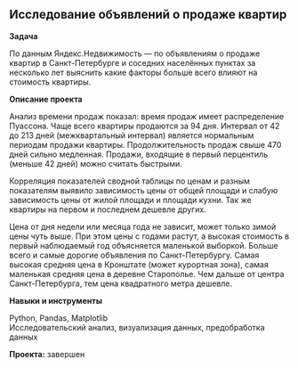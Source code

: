 ##  Исследование объявлений о продаже квартир


**Задача**

По данным Яндекс.Недвижимость — по объявлениям о продаже квартир в Санкт-Петербурге и соседних населённых пунктах за несколько лет выяснить какие факторы больше всего влияют на стоимость квартиры.


**Описание проекта**

Анализ времени продаж показал: время продаж имеет распределение Пуассона. Чаще всего квартиры продаются за 94 дня. Интервал от 42 до 213 дней (межквартальный интервал) является нормальным периодам продажи квартиры. Продолжительность продаж свыше 470 дней сильно медленная. Продажи, входящие в первый перцентиль (меньше 42 дней) можно считать быстрыми.  

Корреляция показателей сводной таблицы по ценам и разным показателям выявило зависимость цены от общей площади и слабую зависимость цены от жилой площади и площади кухни. Так же квартиры на первом и последнем дешевле других.  

Цена от дня недели или месяца года не зависит, может только зимой цены чуть выше. При этом цены с годами растут, а высокая стоимость в первый наблюдаемый год объясняется маленькой выборкой.
Больше всего и самые дорогие объявления по Санкт-Петербургу. Самая высокая средняя цена в Кронштате (может курортная зона), самая маленькая средняя цена в деревне Старополье. Чем дальше от центра Санкт-Петербурга, тем цена квадратного метра дешевле.  


**Навыки и инструменты**  

Python, Pandas, Matplotlib  
Исследовательский анализ, визуализация данных, предобработка данных  


**Проекта:** завершен
